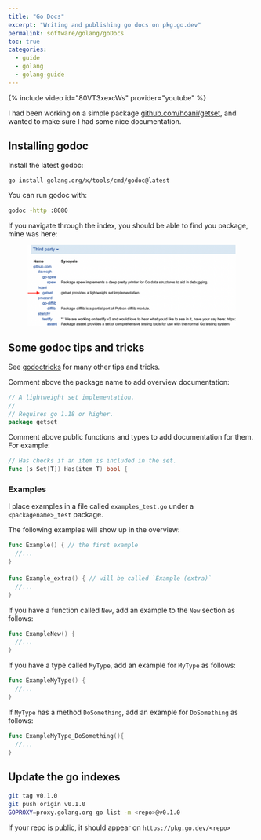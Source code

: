 ```yaml
---
title: "Go Docs"
excerpt: "Writing and publishing go docs on pkg.go.dev"
permalink: software/golang/goDocs
toc: true
categories:
  - guide
  - golang
  - golang-guide
---
```

{% include video id="80VT3xexcWs" provider="youtube" %}

I had been working on a simple package [github.com/hoani/getset](https://github.com/hoani/getset), and wanted to make sure I had some nice documentation.

## Installing godoc

Install the latest godoc:
```sh
go install golang.org/x/tools/cmd/godoc@latest
```

You can run godoc with:
```sh
godoc -http :8080
```

If you navigate through the index, you should be able to find you package, mine was here:
<figure>
    <img src="/assets/images/posts/software/golang/godoc/000_godoc.png">
</figure>

## Some godoc tips and tricks

See [godoctricks](https://pkg.go.dev/github.com/fluhus/godoc-tricks#example-Examples-Output) for many other tips and tricks.

Comment above the package name to add overview documentation:
```go
// A lightweight set implementation.
//
// Requires go 1.18 or higher.
package getset
```

Comment above public functions and types to add documentation for them. For example:
```go
// Has checks if an item is included in the set.
func (s Set[T]) Has(item T) bool {
```

### Examples

I place examples in a file called `examples_test.go` under a `<packagename>_test` package.

The following examples will show up in the overview:
```go
func Example() { // the first example
  //...
}

func Example_extra() { // will be called `Example (extra)`
  //...
}
```

If you have a function called `New`, add an example to the `New` section as follows:
```go
func ExampleNew() {
  //...
}
```

If you have a type called `MyType`, add an example for `MyType` as follows:
```go
func ExampleMyType() {
  //...
}
```

If `MyType` has a method `DoSomething`, add an example for `DoSomething` as follows:
```go
func ExampleMyType_DoSomething(){
  //...
}
```

## Update the go indexes

```sh
git tag v0.1.0
git push origin v0.1.0
GOPROXY=proxy.golang.org go list -m <repo>@v0.1.0
```

If your repo is public, it should appear on `https://pkg.go.dev/<repo>`

